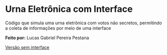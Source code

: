 # Urna Eletrônica com Interface
 Código que simula uma urna eletrônica com votos não secretos, permitindo a coleta de informações por meio de uma interface
 
 __Feito por:__ Lucas Gabriel Pereira Pestana
 
 [Versão sem interface](https://github.com/LucasGPestana/urna-eletronica)
